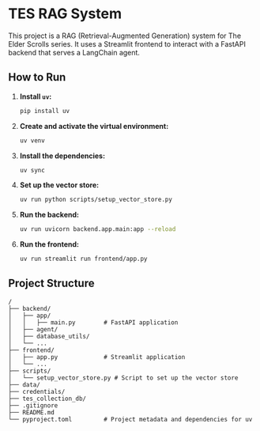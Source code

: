 # TES RAG System

This project is a RAG (Retrieval-Augmented Generation) system for The Elder Scrolls series. It uses a Streamlit frontend to interact with a FastAPI backend that serves a LangChain agent.

## How to Run

1.  **Install `uv`:**
    ```bash
    pip install uv
    ```

2.  **Create and activate the virtual environment:**
    ```bash
    uv venv
    ```

3.  **Install the dependencies:**
    ```bash
    uv sync
    ```

4.  **Set up the vector store:**
    ```bash
    uv run python scripts/setup_vector_store.py
    ```

5.  **Run the backend:**
    ```bash
    uv run uvicorn backend.app.main:app --reload
    ```

6.  **Run the frontend:**
    ```bash
    uv run streamlit run frontend/app.py
    ```

## Project Structure

```
/
├── backend/
│   ├── app/
│   │   ├── main.py        # FastAPI application
│   ├── agent/
│   ├── database_utils/
│   └── ...
├── frontend/
│   ├── app.py             # Streamlit application
│   └── ...
├── scripts/
│   └── setup_vector_store.py # Script to set up the vector store
├── data/
├── credentials/
├── tes_collection_db/
├── .gitignore
├── README.md
└── pyproject.toml         # Project metadata and dependencies for uv
```
